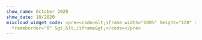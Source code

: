 ```yaml
---
show_name: October 2020
show_date: 10/2020
mixcloud_widget_code: <pre><code>&lt;iframe width="100%" height="120" src="https://www.mixcloud.com/widget/iframe/?hide_cover=1&amp;light=1&amp;feed=%2FMusicBoxRadioUK%2Fbass-cycle-monday-19th-october-2020%2F"
  frameborder="0" &gt;&lt;/iframe&gt;</code></pre>
---
```

